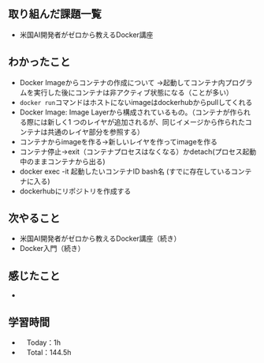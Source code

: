 ## 取り組んだ課題一覧
- 米国AI開発者がゼロから教えるDocker講座

## わかったこと
- Docker Imageからコンテナの作成について
  →起動してコンテナ内プログラムを実行した後にコンテナは非アクティブ状態になる（ことが多い）
- `docker run`コマンドはホストにないimageはdockerhubからpullしてくれる
- Docker Image: Image Layerから構成されているもの。（コンテナが作られる際には新しく1
つのレイヤが追加されるが、同じイメージから作られたコンテナは共通のレイヤ部分を参照する）
- コンテナからimageを作る→新しいレイヤを作ってimageを作る
- コンテナ停止→exit（コンテナプロセスはなくなる）かdetach(プロセス起動中のままコンテナから出る)
- docker exec -it 起動したいコンテナID bash名 (すでに存在しているコンテナに入る)
- dockerhubにリポジトリを作成する
    
## 次やること
- 米国AI開発者がゼロから教えるDocker講座（続き）
- Docker入門（続き）

## 感じたこと
- 

## 学習時間
- 　Today：1h
- 　Total：144.5h
